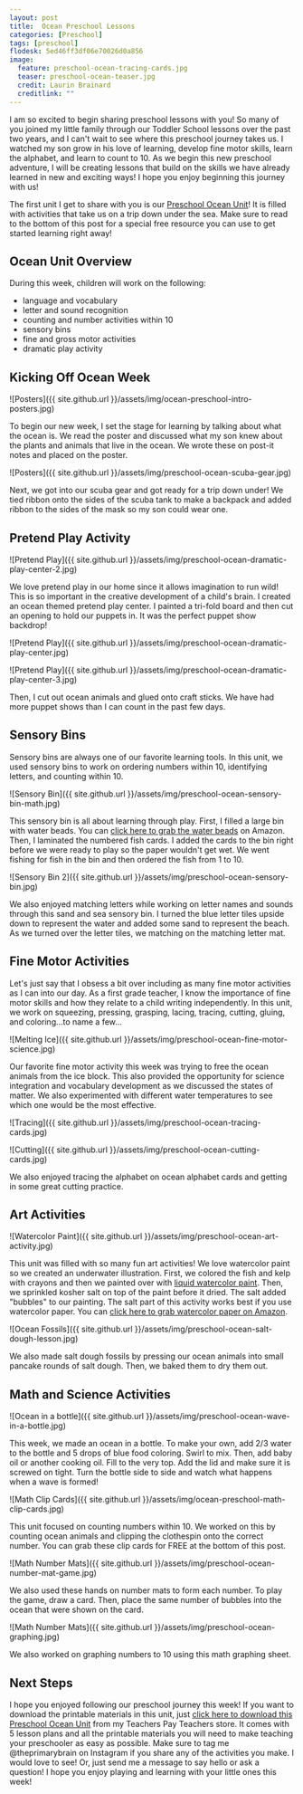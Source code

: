 ```yaml
---
layout: post
title:  Ocean Preschool Lessons
categories: [Preschool]
tags: [preschool]
flodesk: 5ed46ff3df06e70026d0a856
image:
  feature: preschool-ocean-tracing-cards.jpg
  teaser: preschool-ocean-teaser.jpg
  credit: Laurin Brainard
  creditlink: ""
---
```

I am so excited to begin sharing preschool lessons with you! So many of you joined my little family through our Toddler School lessons over the past two years, and I can't wait to see where this preschool journey takes us. I watched my son grow in his love of learning, develop fine motor skills, learn the alphabet, and learn to count to 10. As we begin this new preschool adventure, I will be creating lessons that build on the skills we have already learned in new and exciting ways! I hope you enjoy beginning this journey with us! 

The first unit I get to share with you is our [Preschool Ocean Unit](https://www.teacherspayteachers.com/Product/Preschool-Lesson-Plans-Ocean-Preschool-Curriculum-5634332?utm_source=PB%20Blog&utm_campaign=Ocean%20Preschool%20Unit%20Blog%20Post)! It is filled with activities that take us on a trip down under the sea. Make sure to read to the bottom of this post for a special free resource you can use to get started learning right away!

## Ocean Unit Overview
During this week, children will work on the following:
- language and vocabulary
- letter and sound recognition
- counting and number activities within 10
- sensory bins
- fine and gross motor activities
- dramatic play activity

## Kicking Off Ocean Week
![Posters]({{ site.github.url }}/assets/img/ocean-preschool-intro-posters.jpg)

To begin our new week, I set the stage for learning by talking about what the ocean is. We read the poster and discussed what my son knew about the plants and animals that live in the ocean. We wrote these on post-it notes and placed on the poster.

![Posters]({{ site.github.url }}/assets/img/preschool-ocean-scuba-gear.jpg)

Next, we got into our scuba gear and got ready for a trip down under! We tied ribbon onto the sides of the scuba tank to make a backpack and added ribbon to the sides of the mask so my son could wear one. 

## Pretend Play Activity
![Pretend Play]({{ site.github.url }}/assets/img/preschool-ocean-dramatic-play-center-2.jpg)

We love pretend play in our home since it allows imagination to run wild! This is so important in the creative development of a child's brain. I created an ocean themed pretend play center. I painted a tri-fold board and then cut an opening to hold our puppets in. It was the perfect puppet show backdrop! 

![Pretend Play]({{ site.github.url }}/assets/img/preschool-ocean-dramatic-play-center.jpg)

![Pretend Play]({{ site.github.url }}/assets/img/preschool-ocean-dramatic-play-center-3.jpg)

Then, I cut out ocean animals and glued onto craft sticks. We have had more puppet shows than I can count in the past few days.

## Sensory Bins

Sensory bins are always one of our favorite learning tools. In this unit, we used sensory bins to work on ordering numbers within 10, identifying letters, and counting within 10.

![Sensory Bin]({{ site.github.url }}/assets/img/preschool-ocean-sensory-bin-math.jpg)

This sensory bin is all about learning through play. First, I filled a large bin with water beads. You can [click here to grab the water beads](https://amzn.to/2XNcE9C) on Amazon. Then, I laminated the numbered fish cards. I added the cards to the bin right before we were ready to play so the paper wouldn't get wet. We went fishing for fish in the bin and then ordered the fish from 1 to 10. 

![Sensory Bin 2]({{ site.github.url }}/assets/img/preschool-ocean-sensory-bin.jpg)

We also enjoyed matching letters while working on letter names and sounds through this sand and sea sensory bin. I turned the blue letter tiles upside down to represent the water and added some sand to represent the beach. As we turned over the letter tiles, we matching on the matching letter mat. 

## Fine Motor Activities

Let's just say that I obsess a bit over including as many fine motor activities as I can into our day. As a first grade teacher, I know the importance of fine motor skills and how they relate to a child writing independently. In this unit, we work on squeezing, pressing, grasping, lacing, tracing, cutting, gluing, and coloring...to name a few...

![Melting Ice]({{ site.github.url }}/assets/img/preschool-ocean-fine-motor-science.jpg)

Our favorite fine motor activity this week was trying to free the ocean animals from the ice block. This also provided the opportunity for science integration and vocabulary development as we discussed the states of matter. We also experimented with different water temperatures to see which one would be the most effective.

![Tracing]({{ site.github.url }}/assets/img/preschool-ocean-tracing-cards.jpg)

![Cutting]({{ site.github.url }}/assets/img/preschool-ocean-cutting-cards.jpg)

We also enjoyed tracing the alphabet on ocean alphabet cards and getting in some great cutting practice.

## Art Activities

![Watercolor Paint]({{ site.github.url }}/assets/img/preschool-ocean-art-activity.jpg)

This unit was filled with so many fun art activities! We love watercolor paint so we created an underwater illustration. First, we colored the fish and kelp with crayons and then we painted over with [liquid watercolor paint](https://www.amazon.com/gp/product/B005V9WCSS/ref=as_li_tl?ie=UTF8&camp=1789&creative=9325&creativeASIN=B005V9WCSS&linkCode=as2&tag=theprimarybra-20&linkId=3ed311430a793ff294dc8b094946702a). Then, we sprinkled kosher salt on top of the paint before it dried. The salt added "bubbles" to our painting. The salt part of this activity works best if you use watercolor paper. You can [click here to grab watercolor paper on Amazon](https://www.amazon.com/gp/product/B07CHRSKM3/ref=as_li_tl?ie=UTF8&camp=1789&creative=9325&creativeASIN=B07CHRSKM3&linkCode=as2&tag=theprimarybra-20&linkId=0c2835c06b0de0452318ad1dea876bf9).

![Ocean Fossils]({{ site.github.url }}/assets/img/preschool-ocean-salt-dough-lesson.jpg)

We also made salt dough fossils by pressing our ocean animals into small pancake rounds of salt dough. Then, we baked them to dry them out. 

## Math and Science Activities

![Ocean in a bottle]({{ site.github.url }}/assets/img/preschool-ocean-wave-in-a-bottle.jpg)

This week, we made an ocean in a bottle. To make your own, add 2/3 water to the bottle and 5 drops of blue food coloring. Swirl to mix. Then, add baby oil or another cooking oil. Fill to the very top. Add the lid and make sure it is screwed on tight. Turn the bottle side to side and watch what happens when a wave is formed!

![Math Clip Cards]({{ site.github.url }}/assets/img/ocean-preschool-math-clip-cards.jpg)

This unit focused on counting numbers within 10. We worked on this by counting ocean animals and clipping the clothespin onto the correct number. You can grab these clip cards for FREE at the bottom of this post. 

![Math Number Mats]({{ site.github.url }}/assets/img/preschool-ocean-number-mat-game.jpg)

We also used these hands on number mats to form each number. To play the game, draw a card. Then, place the same number of bubbles into the ocean that were shown on the card.

![Math Number Mats]({{ site.github.url }}/assets/img/preschool-ocean-graphing.jpg)

We also worked on graphing numbers to 10 using this math graphing sheet.

## Next Steps

I hope you enjoyed following our preschool journey this week! If you want to download the printable materials in this unit, just [click here to download this Preschool Ocean Unit](https://www.teacherspayteachers.com/Product/Preschool-Lesson-Plans-Ocean-Preschool-Curriculum-5634332?utm_source=PB%20Blog&utm_campaign=Ocean%20Preschool%20Unit%20Blog%20Post) from my Teachers Pay Teachers store. It comes with 5 lesson plans and all the printable materials you will need to make teaching your preschooler as easy as possible. Make sure to tag me @theprimarybrain on Instagram if you share any of the activities you make. I would love to see! Or, just send me a message to say hello or ask a question! I hope you enjoy playing and learning with your little ones this week! 